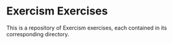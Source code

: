 # Exercism Exercises
This is a repository of Exercism exercises, each contained in its corresponding
directory.
